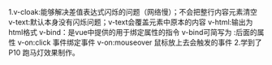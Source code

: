 1.v-cloak:能够解决差值表达式闪烁的问题（网络慢）；不会把整行内容元素清空
  v-text:默认本身没有闪烁问题；v-text会覆盖元素中原本的内容
  v-html:输出为html格式
  v-bind：是vue中提供的用于绑定属性的指令
  v-bind可简写为   :后面的属性
  v-on:click 事件绑定事件
  v-on:mouseover   鼠标放上去会触发的事件
2.学到了P10 跑马灯效果制作。